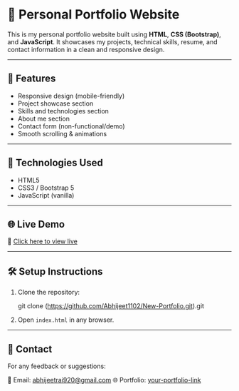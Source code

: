 # 💼 Personal Portfolio Website

This is my personal portfolio website built using **HTML**, **CSS (Bootstrap)**, and **JavaScript**. It showcases my projects, technical skills, resume, and contact information in a clean and responsive design.

---

## 📌 Features

- Responsive design (mobile-friendly)
- Project showcase section
- Skills and technologies section
- About me section
- Contact form (non-functional/demo)
- Smooth scrolling & animations

---

## 🚀 Technologies Used

- HTML5
- CSS3 / Bootstrap 5
- JavaScript (vanilla)

---

## 🌐 Live Demo

🔗 [Click here to view live](https://github.com/Abhijeet1102/New-Portfolio.git)

---

## 🛠️ Setup Instructions

1. Clone the repository:

   git clone (https://github.com/Abhijeet1102/New-Portfolio.git).git

2. Open `index.html` in any browser.

---

## 📩 Contact

For any feedback or suggestions:

📧 Email: abhijeetrai920@gmail.com
🌐 Portfolio: [your-portfolio-link]([https://your-portfolio-link.com](https://abhijeet1102.github.io/New-Portfolio/))  
